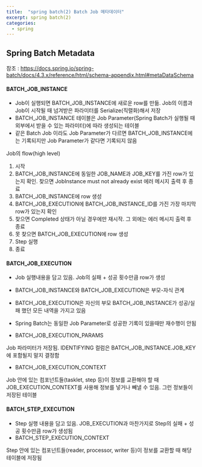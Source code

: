 ```yaml
---
title:  "spring batch(2) Batch Job 메타데이터"
excerpt: spring batch(2)
categories:
  - spring
---
```


## Spring Batch Metadata

참조 : https://docs.spring.io/spring-batch/docs/4.3.x/reference/html/schema-appendix.html#metaDataSchema

#### BATCH_JOB_INSTANCE
- Job이 실행되면 BATCH_JOB_INSTANCE에 새로운 row를 만듦. Job의 이름과 Job이 시작될 때 넘겨받은 파라미터를 Serialize(직렬화)해서 저장
- BATCH_JOB_INSTANCE 테이블은 Job Parameter(Spring Batch가 실행될 때 외부에서 받을 수 있는 파라미터)에 따라 생성되는 테이블
- 같은 Batch Job 이라도 Job Parameter가 다르면 BATCH_JOB_INSTANCE에는 기록되지만 Job Parameter가 같다면 기록되지 않음
  
Job의 flow(high level)
1. 시작
2. BATCH_JOB_INSTANCE에 동일한 JOB_NAME과 JOB_KEY를 가진 row가 있는지 확인. 찾으면 JobInstance must not already exist 에러 메시지 출력 후 종료
3. BATCH_JOB_INSTANCE에 row 생성
4. BATCH_JOB_EXECUTION에 BATCH_JOB_INSTANCE_ID를 가진 가장 마지막 row가 있는지 확인
5. 찾으면 Completed 상태가 아닐 경우에만 재시작. 그 외에는 에러 메시지 출력 후 종료
6. 못 찾으면 BATCH_JOB_EXECUTION에 row 생성
7. Step 실행
8. 종료



#### BATCH_JOB_EXECUTION
- Job 실행내용을 담고 있음. Job의 실패 + 성공 횟수만큼 row가 생성
- BATCH_JOB_INSTANCE와 BATCH_JOB_EXECUTION은 부모-자식 관계
- BATCH_JOB_EXECUTION은 자신의 부모 BATCH_JOB_INSTANCE가 성공/실패 했던 모든 내역을 가지고 있음
- Spring Batch는 동일한 Job Parameter로 성공한 기록이 있을때만 재수행이 안됨

- BATCH_JOB_EXECUTION_PARAMS
  
Job 파라미터가 저장됨. IDENTIFYING 컬럼은 BATCH_JOB_INSTANCE.JOB_KEY에 포함될지 말지 결정함

- BATCH_JOB_EXECUTION_CONTEXT
  
Job 안에 있는 컴포넌트들(tasklet, step 등)이 정보를 교환해야 할 때 JOB_EXECUTION_CONTEXT를 사용해 정보를 넣거나 빼낼 수 있음. 그런 정보들이 저장된 테이블

#### BATCH_STEP_EXECUTION
- Step 실행 내용을 담고 있음. JOB_EXECUTION과 마찬가지로 Step의 실패 + 성공 횟수만큼 row가 생성됨
- BATCH_STEP_EXECUTION_CONTEXT
  
Step 안에 있는 컴포넌트들(reader, processor, writer 등)이 정보를 교환할 때 해당 테이블에 저장됨

